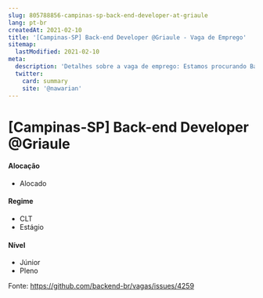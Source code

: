 ```yaml
---
slug: 805788856-campinas-sp-back-end-developer-at-griaule
lang: pt-br
createdAt: 2021-02-10
title: '[Campinas-SP] Back-end Developer @Griaule - Vaga de Emprego'
sitemap:
  lastModified: 2021-02-10
meta:
  description: 'Detalhes sobre a vaga de emprego: Estamos procurando Back-end Developers para trabalhar com os produtos da Griaule. Você será responsável por nosso ABIS (Sistema de Identificação Biométrica Automatizado). Você terá a oportunidade de envolver-se com aplicativos e serviços Linux distribuídos de alto rendimento, trabalhando com vários terabytes de dados, com responsabilidades que impactam a vida de milhões de usuários. Você lidará com Big Data, Hadoop, HBase, Zookeper, Kafka e outras tecnologias de ponta para processamento distribuído.'
  twitter:
    card: summary
    site: '@nawarian'
---
```


# [Campinas-SP] Back-end Developer @Griaule

<!--
==================================================
Caso a vaga for remoto durante a pandemia informar no texto "Remoto durante o covid"
==================================================
-->
<!-- 
==================================================
POR FAVOR, SÓ POSTE SE A VAGA FOR PARA BACK-END!

Não faça distinção de gênero no título da vaga.

Use: "Back-End Developer" ao invés de 
"Desenvolvedor Back-End" \o/

Exemplo: `[São Paulo] Back-End Developer @ NOME DA EMPRESA`
==================================================
-->
<!--
==================================================
Caso a vaga for remoto durante a pandemia deixar a linha abaixo
==================================================

## Nossa empresa

Somos líderes mundiais em software de reconhecimento biométrico, focado em Big Data e projetos de larga escala. Fornecemos soluções de ponta para organizações ao redor do mundo, garantindo segurança na identificação de indivíduos. Procuramos os profissionais mais brilhantes do mercado e espera-se que cada um de nós seja altamente pró-ativo, capaz de trabalhar em equipe e estar sempre orientado para a melhor experiência do cliente.

## Descrição da vaga

Estamos procurando Back-end Developers para trabalhar com os produtos da Griaule. Você será responsável por nosso ABIS (Sistema de Identificação Biométrica Automatizado). Você terá a oportunidade de envolver-se com aplicativos e serviços Linux distribuídos de alto rendimento, trabalhando com vários terabytes de dados, com responsabilidades que impactam a vida de milhões de usuários. Você lidará com Big Data, Hadoop, HBase, Zookeper, Kafka e outras tecnologias de ponta para processamento distribuído.

## Local

Escritório, Campinas-SP (Barão Geraldo)

## Requisitos

**Obrigatórios:**
-JAVA
-Conhecimentos de REST APIs
-Linux

**Desejáveis:**
-Experiencia com gestão ágil
-C++, Python e Bash;
-Testes automatizados;
-CI/CD e Docker;
-Inglês avançado.


**Diferenciais:**
- Hadoop

## Benefícios

- Salários acima do mercado;
- Participação nos lucros;
- Vale refeição e alimentação;
- Plano de saúde;
- Plano dental;

**Diferenciais:**
- Doces, frutas e bebidas a vontade;
- vista pra piscina do seu escritório;

## Contratação

CLT

## Como se candidatar

Candidaturas através do site: https://griaule.com/careers/backend-software-engineer/

## Tempo médio de feedbacks

Costumamos enviar feedbacks em até 15 dias após cada processo.
E-mail para contato em caso de não haver resposta: hr@griaule.com

## Labels
<!-- retire os labels que não fazem sentido à vaga -->

#### Alocação
- Alocado

#### Regime
- CLT
- Estágio

#### Nível
- Júnior
- Pleno





Fonte: https://github.com/backend-br/vagas/issues/4259